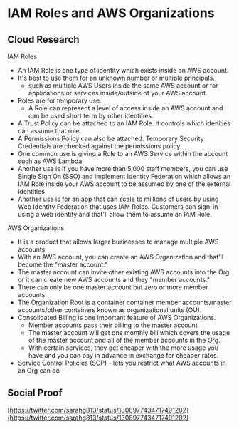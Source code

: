 # IAM Roles and AWS Organizations

## Cloud Research

IAM Roles
- An IAM Role is one type of identity which exists inside an AWS account.
- It's best to use them for an unknown number or multiple principals. 
  - such as multiple AWS Users inside the same AWS account or for applications or services inside/outside of your AWS account.
- Roles are for temporary use. 
  - A Role can represent a level of access inside an AWS account and can be used short term by other identities. 
- A Trust Policy can be attached to an IAM Role. It controls which idenities can assume that role. 
- A Permissions Policy can also be attached. Temporary Security Credentials are checked against the permissions policy.
- One common use is giving a Role to an AWS Service within the account such as AWS Lambda 
- Another use is if you have more than 5,000 staff members, you can use Single Sign On (SSO) and implement Identity Federation which allows an IAM Role inside your AWS account to be assumed by one of the external identities
- Another use is for an app that can scale to millions of users by using Web Identity Federation that uses IAM Roles. Customers can sign-in using a web identity and that'll allow them to assume an IAM Role. 


AWS Organizations
- It is a product that allows larger businesses to manage multiple AWS accounts
- With an AWS account, you can create an AWS Organization and that'll become the "master account." 
- The master account can invite other existing AWS accounts into the Org or it can create new AWS accounts and they "member accounts."
- There can only be one master account but zero or more member accounts. 
- The Organization Root is a container container member accounts/master accounts/other containers known as organizational units (OU).
- Consolidated Billing is one important feature of AWS Organizations.
  - Member accounts pass their billing to the master account 
  - The master account will get one monthly bill which covers the usage of the master account and all of the member accounts in the Org. 
  - With certain services, they get cheaper with the more usage you have and you can pay in advance in exchange for cheaper rates. 
- Service Control Policies (SCP) - lets you restrict what AWS accounts in an Org can do


## Social Proof

[https://twitter.com/sarahg813/status/1308977434717491202](https://twitter.com/sarahg813/status/1308977434717491202)
